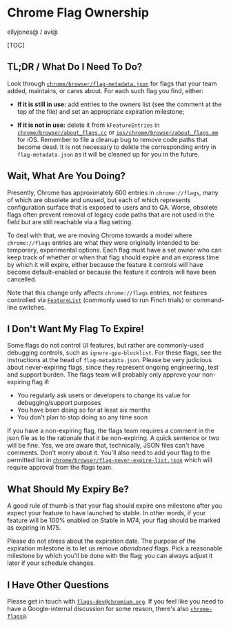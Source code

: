 # Chrome Flag Ownership

ellyjones@ / avi@

[TOC]

## TL;DR / What Do I Need To Do?

Look through
[`chrome/browser/flag-metadata.json`](https://cs.chromium.org/chromium/src/chrome/browser/flag-metadata.json?sq=package:chromium&q=flag-metadata.json&g=0&l=1)
for flags that your team added, maintains, or cares about. For each such flag
you find, either:

- **If it is still in use:** add entries to the owners list (see the comment at
  the top of the file) and set an appropriate expiration milestone;

- **If it is not in use:** delete it from `kFeatureEntries` in
  [`chrome/browser/about_flags.cc`](https://cs.chromium.org/chromium/src/chrome/browser/about_flags.cc?sq=package:chromium&g=0&l=1319) or 
  [`ios/chrome/browser/about_flags.mm`](https://cs.chromium.org/chromium/src/ios/chrome/browser/about_flags.mm) for iOS.
  Remember to file a cleanup bug to remove code paths that become dead. It is
  not necessary to delete the corresponding entry in `flag-metadata.json` as it
  will be cleaned up for you in the future.

## Wait, What Are You Doing?

Presently, Chrome has approximately 600 entries in `chrome://flags`, many of
which are obsolete and unused, but each of which represents configuration
surface that is exposed to users and to QA. Worse, obsolete flags often prevent
removal of legacy code paths that are not used in the field but are still
reachable via a flag setting.

To deal with that, we are moving Chrome towards a model where `chrome://flags`
entries are what they were originally intended to be: temporary, experimental
options. Each flag must have a set owner who can keep track of whether or when
that flag should expire and an express time by which it will expire, either
because the feature it controls will have become default-enabled or because the
feature it controls will have been cancelled.

Note that this change only affects `chrome://flags` entries, not features
controlled via
[`FeatureList`](https://cs.chromium.org/chromium/src/base/feature_list.h?q=FeatureList&sq=package:chromium&g=0&l=92)
(commonly used to run Finch trials) or command-line switches.

## I Don't Want My Flag To Expire!

Some flags do not control UI features, but rather are commonly-used debugging
controls, such as `ignore-gpu-blocklist`. For these flags, see the instructions
at the head of `flag-metadata.json`. Please be very judicious about
never-expiring flags, since they represent ongoing engineering, test and support
burden. The flags team will probably only approve your non-expiring flag if:

- You regularly ask users or developers to change its value for
  debugging/support purposes
- You have been doing so for at least six months
- You don't plan to stop doing so any time soon

If you have a non-expiring flag, the flags team requires a comment in the json
file as to the rationale that it be non-expiring. A quick sentence or two will
be fine. Yes, we are aware that, technically, JSON files can't have comments.
Don't worry about it. You'll also need to add your flag to the permitted list in
[`chrome/browser/flag-never-expire-list.json`](https://cs.chromium.org/chromium/src/chrome/browser/flag-never-expire-list.json?sq=package:chromium&q=flag-never-expire-list.json&g=0&l=1)
which will require approval from the flags team.

## What Should My Expiry Be?

A good rule of thumb is that your flag should expire one milestone after you
expect your feature to have launched to stable. In other words, if your feature
will be 100% enabled on Stable in M74, your flag should be marked as expiring in
M75.

Please do not stress about the expiration date. The purpose of the expiration
milestone is to let us remove *abandoned* flags. Pick a reasonable milestone by
which you'll be done with the flag; you can always adjust it later if your
schedule changes.

## I Have Other Questions

Please get in touch with
[`flags-dev@chromium.org`](https://groups.google.com/a/chromium.org/forum/#!forum/flags-dev).
If you feel like you need to have a Google-internal discussion for some reason,
there's also
[`chrome-flags@`](https://groups.google.com/a/google.com/forum/#!forum/chrome-flags).
